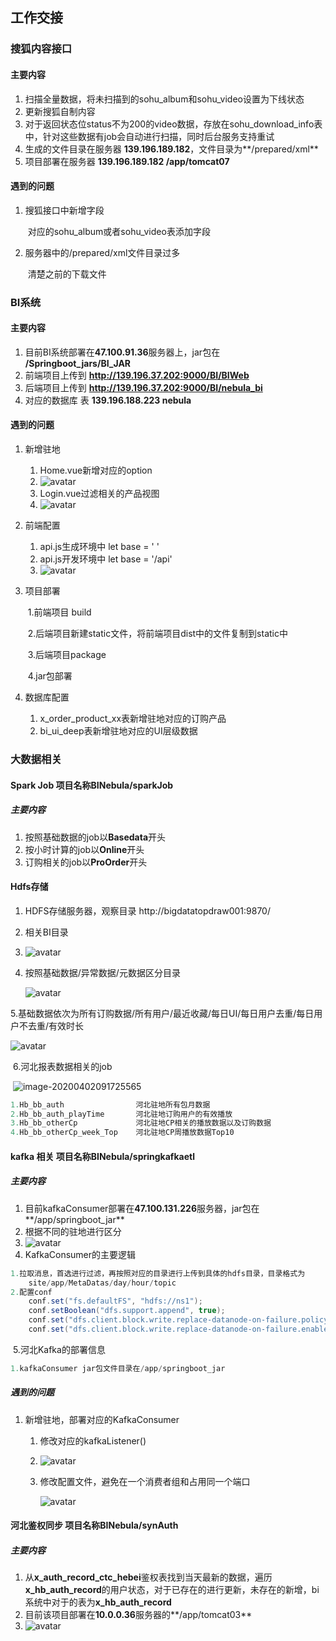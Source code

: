 ## 工作交接

### 搜狐内容接口

#### 主要内容

1. 扫描全量数据，将未扫描到的sohu_album和sohu_video设置为下线状态
2. 更新搜狐自制内容
3. 对于返回状态位status不为200的video数据，存放在sohu_download_info表中，针对这些数据有job会自动进行扫描，同时后台服务支持重试
4. 生成的文件目录在服务器 **139.196.189.182**，文件目录为**/prepared/xml**
5. 项目部署在服务器 **139.196.189.182  /app/tomcat07** 

#### 遇到的问题

1. 搜狐接口中新增字段

   ​	对应的sohu_album或者sohu_video表添加字段

2. 服务器中的/prepared/xml文件目录过多

   ​	清楚之前的下载文件

### BI系统

#### 主要内容

1. 目前BI系统部署在**47.100.91.36**服务器上，jar包在 **/Springboot_jars/BI_JAR**
2. 前端项目上传到 **http://139.196.37.202:9000/BI/BIWeb** 
3. 后端项目上传到 **http://139.196.37.202:9000/BI/nebula_bi** 
4. 对应的数据库 表 **139.196.188.223	nebula**

####  遇到的问题

1. 新增驻地

   1. Home.vue新增对应的option
   2. ![avatar](http://static.jiebianjia.com/typora/f7cf99b49e0695b49b4fd0a63600b742.png)
   3. Login.vue过滤相关的产品视图
   4. ![avatar](http://static.jiebianjia.com/typora/04e92c0c44171b780309004d299b5683.png)

2. 前端配置

   1. api.js生成环境中 let base = ' '
   2. api.js开发环境中 let base = '/api'
   3. ![avatar](http://static.jiebianjia.com/typora/85cf1589ed7237bcbd68c7c203935ebc.png)

3. 项目部署

   ​	1.前端项目 build

   ​	2.后端项目新建static文件，将前端项目dist中的文件复制到static中

   ​	3.后端项目package

   ​	4.jar包部署
   
4. 数据库配置

   1. x_order_product_xx表新增驻地对应的订购产品
   2. bi_ui_deep表新增驻地对应的UI层级数据

### 大数据相关

#### Spark Job	项目名称BINebula/sparkJob

##### 主要内容

1. 按照基础数据的job以**Basedata**开头
2. 按小时计算的job以**Online**开头
3. 订购相关的job以**ProOrder**开头

#### Hdfs存储

1. HDFS存储服务器，观察目录 http://bigdatatopdraw001:9870/ 

2. 相关BI目录

3. ![avatar](img\image-20200330110122568.png)

4. 按照基础数据/异常数据/元数据区分目录

   ![avatar](http://static.jiebianjia.com/typora/6932b89ba440439d84f3e27f4ccf7836.png)

   

  5.基础数据依次为所有订购数据/所有用户/最近收藏/每日UI/每日用户去重/每日用户不去重/有效时长

![avatar](http://static.jiebianjia.com/typora/05787810239d8fed1f617d0b2c3f0504.png)

​	6.河北报表数据相关的job

​		![image-20200402091725565](C:\Users\Admin\AppData\Roaming\Typora\typora-user-images\image-20200402091725565.png)

```java
1.Hb_bb_auth				河北驻地所有包月数据
2.Hb_bb_auth_playTime   	河北驻地订购用户的有效播放
3.Hb_bb_otherCp    			河北驻地CP相关的播放数据以及订购数据
4.Hb_bb_otherCp_week_Top	河北驻地CP周播放数据Top10   
```

#### kafka 相关	项目名称BINebula/springkafkaetl

##### 主要内容

1. 目前kafkaConsumer部署在**47.100.131.226**服务器，jar包在**/app/springboot_jar**
2. 根据不同的驻地进行区分
3. ![avatar](http://static.jiebianjia.com/typora/d9f1c57e53c70beae0f41737ec410fae.png)
4. KafkaConsumer的主要逻辑

```java
1.拉取消息，首选进行过滤，再按照对应的目录进行上传到具体的hdfs目录，目录格式为    
    site/app/MetaDatas/day/hour/topic
2.配置conf    
    conf.set("fs.defaultFS", "hdfs://ns1");
	conf.setBoolean("dfs.support.append", true);
	conf.set("dfs.client.block.write.replace-datanode-on-failure.policy", "NEVER");
	conf.set("dfs.client.block.write.replace-datanode-on-failure.enable", "true");
```

​	5.河北Kafka的部署信息

```java
1.kafkaConsumer	jar包文件目录在/app/springboot_jar
```



##### 遇到的问题

1. 新增驻地，部署对应的KafkaConsumer

   1. 修改对应的kafkaListener()

   2. ![avatar](img\image-20200331093113471.png)

   3. 修改配置文件，避免在一个消费者组和占用同一个端口

      ![avatar](img\image-20200331093208669.png)

#### 河北鉴权同步	项目名称BINebula/synAuth

##### 主要内容

1. 从**x_auth_record_ctc_hebei**鉴权表找到当天最新的数据，遍历**x_hb_auth_record**的用户状态，对于已存在的进行更新，未存在的新增，bi系统中对于的表为**x_hb_auth_record**
2. 目前该项目部署在**10.0.0.36**服务器的**/app/tomcat03**
3. ![avatar](http://static.jiebianjia.com/typora/bbf1aa64eb2c730f02e6a08454d3dc40.png)

